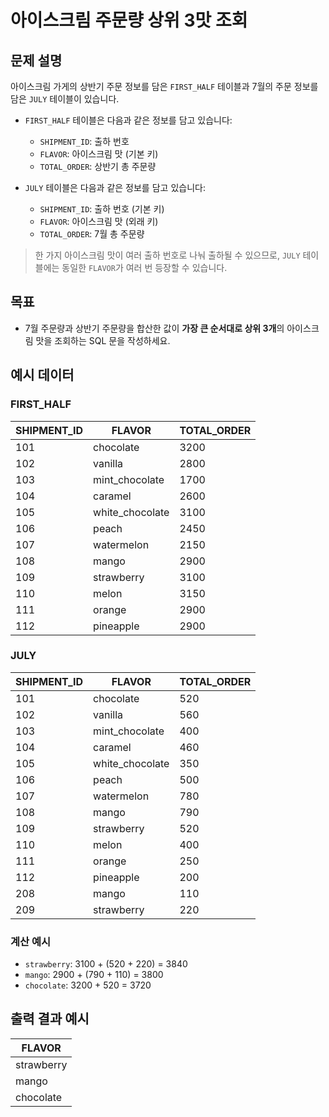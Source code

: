 # 아이스크림 주문량 상위 3맛 조회

## 문제 설명

아이스크림 가게의 상반기 주문 정보를 담은 `FIRST_HALF` 테이블과 7월의 주문 정보를 담은 `JULY` 테이블이 있습니다.

- `FIRST_HALF` 테이블은 다음과 같은 정보를 담고 있습니다:
  - `SHIPMENT_ID`: 출하 번호
  - `FLAVOR`: 아이스크림 맛 (기본 키)
  - `TOTAL_ORDER`: 상반기 총 주문량

- `JULY` 테이블은 다음과 같은 정보를 담고 있습니다:
  - `SHIPMENT_ID`: 출하 번호 (기본 키)
  - `FLAVOR`: 아이스크림 맛 (외래 키)
  - `TOTAL_ORDER`: 7월 총 주문량

> 한 가지 아이스크림 맛이 여러 출하 번호로 나눠 출하될 수 있으므로, `JULY` 테이블에는 동일한 `FLAVOR`가 여러 번 등장할 수 있습니다.

## 목표

- 7월 주문량과 상반기 주문량을 합산한 값이 **가장 큰 순서대로 상위 3개**의 아이스크림 맛을 조회하는 SQL 문을 작성하세요.

## 예시 데이터

### FIRST_HALF

| SHIPMENT_ID | FLAVOR           | TOTAL_ORDER |
|-------------|------------------|-------------|
| 101         | chocolate        | 3200        |
| 102         | vanilla          | 2800        |
| 103         | mint_chocolate   | 1700        |
| 104         | caramel          | 2600        |
| 105         | white_chocolate  | 3100        |
| 106         | peach            | 2450        |
| 107         | watermelon       | 2150        |
| 108         | mango            | 2900        |
| 109         | strawberry       | 3100        |
| 110         | melon            | 3150        |
| 111         | orange           | 2900        |
| 112         | pineapple        | 2900        |

### JULY

| SHIPMENT_ID | FLAVOR           | TOTAL_ORDER |
|-------------|------------------|-------------|
| 101         | chocolate        | 520         |
| 102         | vanilla          | 560         |
| 103         | mint_chocolate   | 400         |
| 104         | caramel          | 460         |
| 105         | white_chocolate  | 350         |
| 106         | peach            | 500         |
| 107         | watermelon       | 780         |
| 108         | mango            | 790         |
| 109         | strawberry       | 520         |
| 110         | melon            | 400         |
| 111         | orange           | 250         |
| 112         | pineapple        | 200         |
| 208         | mango            | 110         |
| 209         | strawberry       | 220         |

### 계산 예시

- `strawberry`: 3100 + (520 + 220) = 3840
- `mango`: 2900 + (790 + 110) = 3800
- `chocolate`: 3200 + 520 = 3720

## 출력 결과 예시

| FLAVOR     |
|------------|
| strawberry |
| mango      |
| chocolate  |
